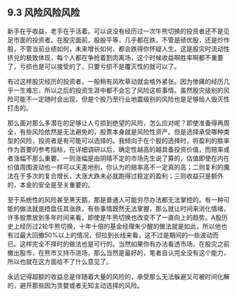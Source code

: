 ## 9.3 风险风险风险
新手在乎收益，老手在乎活着。可以说没有经历过一次牛熊切换的投资者还不是见足市面的投资者。在股灾面前，股股平等，几乎都在跌，不管是绩优股，还是炒作股，不管当前业绩如何，未来增长如何，都会跌得你怀疑人生。这是股灾时流动性挤兑的极致体现，每个人都在争抢着割肉离场，这个时候收益啊胜率啊都不重要了，亏损也是可以接受的了，只要亏损不是覆灭性的就可以了。

有过这样股灾经历的投资者，一般稍有风吹草动就会格外紧张。因为惨痛的经历几乎一生难忘，所以之后的投资生涯中都不会忘了风险这桩事情。虽然股灾级别的风险可能不一定随时会出现，但是个股乃至行业地震级别的风险也是足够给人毁灭性打击的。

那么面对那么多潜在的足够让人亏损到绝望的风险，怎么应对呢？即使准备得再周全，有些风险依然是无法避免的，股票本身就是风险性资产。但是选择承受哪种类型的风险，投资者是有可能可以选择的。我倾向于在个股的选择时，将盈利的胜率作为首要的参考指标，在详细调研以后，确定性越高的越具备投资价值，而赔率或者涨幅不那么重要。一则涨幅是由阴晴不定的市场先生说了算的，估值即使在内在价值周围波动也一样可以天差地别，你认为的赔率高不一定真的高；二则复利的魔法在于多次的复合增长，大涨大跌未必就跑得过稳定的盈利；三则收益只是额外的，本金的安全是至关重要的。

至于系统性的风险甚至黑天鹅，那是普通人可能穷尽办法都无法掌控的。有一种可能的做法就是捂盘任其涨跌，有些事情既然无法掌握，那么就让时间来消化情绪，许多股票放到多年时间来看，即使是牛熊切换也改变不了一直向上的趋势。A股历史上经历过2轮牛熊切换，十年十倍的基金经理朱少醒的做法就是如此，所以他也有过最大回撤50%以上的情况，但拉到长线来看，这不过是期间的一些波动而已。这样完全不择时的做法也是可行的。当然如果你有办法看透市场，在股灾之前撤出股市，在熊市又持币进场，那么当然是最好的，笔者自认完全没有这个能力，所以也就在这方面给不了什么意见了。

永远记得超额的收益总是伴随着大量的风险的，承受那么无法躲避又可被时间化解的，避开那些因为贪婪或者无知主动选择的风险。
